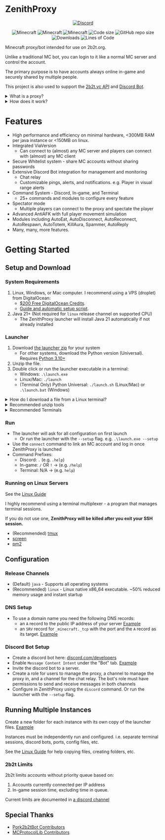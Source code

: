 # ZenithProxy

<p align="center">
  <a href="https://discord.gg/nJZrSaRKtb">
  <img alt="Discord" src="https://dcbadge.vercel.app/api/server/nJZrSaRKtb">
  </a>
</p>

<p align="center">
  <img src="https://img.shields.io/badge/MC-1.20.1-brightgreen.svg" alt="Minecraft"/>
  <img src="https://img.shields.io/badge/MC-1.20.4-brightgreen.svg" alt="Minecraft"/>
  <img src="https://img.shields.io/badge/MC-1.12.2-yellow.svg" alt="Minecraft"/>
  <img src="https://img.shields.io/github/languages/code-size/rfresh2/ZenithProxy.svg" alt="Code size"/>
  <img src="https://img.shields.io/github/repo-size/rfresh2/ZenithProxy.svg" alt="GitHub repo size"/>
  <img alt="Downloads" src="https://img.shields.io/github/downloads/rfresh2/ZenithProxy/total">
  <img src="https://tokei.rs/b1/github/rfresh2/ZenithProxy?category=code&style=flat" alt="Lines of Code"/>
</p>


Minecraft proxy/bot intended for use on 2b2t.org. 

Unlike a traditional MC bot, you can login to it like a normal MC server and control the account.

The primary purpose is to have accounts always online in-game and securely shared by multiple people.

This project is also used to support the [2b2t.vc API](https://api.2b2t.vc) and [Discord Bot](https://bot.2b2t.vc).

<details>
    <summary>What is a proxy?</summary>

    This proxy itself consists of two components:
    1. A Minecraft Server ("Proxy Server")
    2. A Minecraft Client ("Proxy Client")

    Players use a Minecraft client to connect to the Proxy Server as you would a normal MC server.
    The Proxy Client connects to a destination MC server (i.e. 2b2t.org).
    The Player's packets to the Proxy Server get forwarded to the Proxy Client which forwards them to the destination
    MC server.
    
    Player MC Client -> Proxy Server -> Proxy Client -> MC Server
    
    When no Player Client is connected the Proxy Client can still act as a bot: moving around, chatting, etc.
</details>

<details>
    <summary>How does it work?</summary>

    The Proxy caches the client's world state including chunks, entities, other players, etc. to allow Player Clients to connect at any time.

    The Proxy is also able to read/modify/cancel/send arbitrary packets in either direction at any time. This is used to simulate
    player movements, spectator mode, discord chat relay, and more.
</details>

# Features

* High performance and efficiency on minimal hardware, <300MB RAM per java instance or <150MB on linux.
* Integrated ViaVersion
  * Can connect to (almost) any MC server and players can connect with (almost) any MC client
* Secure Whitelist system - share MC accounts without sharing passwords
* Extensive Discord Bot integration for management and monitoring
    * Chat relay
    * Customizable pings, alerts, and notifications. e.g. Player in visual range alerts
* Command System - Discord, In-game, and Terminal
  * 25+ commands and modules to configure every feature
* Spectator mode
  * Multiple players can connect to the proxy and spectate the player
* Advanced AntiAFK with full player movement simulation
* Modules including AutoEat, AutoDisconnect, AutoReconnect, AutoRespawn, AutoTotem, KillAura, Spammer, AutoReply
* Many, many, more features.

# Getting Started

## Setup and Download

### System Requirements

1. Linux, Windows, or Mac computer. I recommend using a VPS (droplet) from DigitalOcean:
    * [$200 Free Digital](https://m.do.co/c/f3afffef9a46)[Ocean Credits](https://m.do.co/c/3a3a226e4936).
    * [Guide and automatic setup script](https://github.com/rfresh2/ZenithProxy/wiki/DigitalOcean-Setup-Guide).
2. Java 21+ (Not required for `linux` release channel on supported CPU)
    * The ZenithProxy launcher will install Java 21 automatically if not already installed

### Launcher

1. Download [the launcher zip](https://github.com/rfresh2/ZenithProxy/releases/launcher-v3) for your system
    * For other systems, download the Python version (Universal). Requires [Python 3.10+](https://www.python.org/downloads/)
2. Unzip the file.
3. Double click or run the launcher executable in a terminal:
   * Windows: `.\launch.exe`
   * Linux/Mac: `./launch`
   * (Terminal Only) Python Universal: `./launch.sh` (Linux/Mac) or `.\launch.bat` (Windows)

<details>
    <summary>How do I download a file from a Linux terminal?</summary>

* Use [wget](https://linuxize.com/post/wget-command-examples/#how-to-download-a-file-with-wget) in the terminal
* Example: `wget https://github.com/rfresh2/ZenithProxy/releases/download/launcher-v3/ZenithProxy-launcher-linux-amd64.zip`
</details>

<details> 
<summary>Recommended unzip tools</summary>

* Windows: [7zip](https://www.7-zip.org/download.html)
* Linux: [unzip](https://linuxize.com/post/how-to-unzip-files-in-linux/)
* Mac: [The Unarchiver](https://theunarchiver.com/)
</details>

<details>
    <summary>Recommended Terminals</summary>

* Windows: [Windows Terminal](https://apps.microsoft.com/detail/9N8G5RFZ9XK3)
* Mac: [iterm2](https://iterm2.com/)
</details>

### Run

* The launcher will ask for all configuration on first launch
    * Or run the launcher with the `--setup` flag. e.g. `.\launch.exe --setup`
* Use the `connect` command to link an MC account and log in once ZenithProxy is launched
* Command Prefixes:
    * Discord: `.` (e.g. `.help`)
    * In-game: `/` OR `!` -> (e.g. `/help`)
    * Terminal: N/A -> (e.g. `help`)

### Running on Linux Servers

See the [Linux Guide](https://github.com/rfresh2/ZenithProxy/wiki/Linux-Guide)

I highly recommend using a terminal multiplexer - a program that manages terminal sessions. 

If you do not use one, **ZenithProxy will be killed after you exit your SSH session.**

* (Recommended) [tmux](https://tmuxcheatsheet.com/how-to-install-tmux/)
* [screen](https://linuxize.com/post/how-to-use-linux-screen/)
* [pm2](https://pm2.keymetrics.io/docs/usage/quick-start/)

## Configuration

### Release Channels

* (Default) `java` - Supports all operating systems
* (Recommended) `linux` - Linux native x86_64 executable. ~50% reduced memory usage and instant startup

### DNS Setup

* To use a domain name you need the following DNS records:
  * an `A` record to the public IP address of your server [Example](https://i.imgur.com/IvFhjhI.png)
  * an `SRV` record for `_minecraft._tcp` with the port and the `A` record as its target. [Example](https://i.imgur.com/D4XDGDF.png)

### Discord Bot Setup

* Create a discord bot here: [discord.com/developers](https://discord.com/developers/)
* Enable `Message Content Intent` under the "Bot" tab. [Example](https://i.imgur.com/iznLeDV.png)
* Invite the discord bot to a server.
* Create a role for users to manage the proxy, a channel to manage the 
  proxy in, and a channel for the chat relay. The bot's role must have permissions to send and receive messages in both channels
* Configure in ZenithProxy using the `discord` command. Or run the launcher with the `--setup` flag.

## Running Multiple Instances

Create a new folder for each instance with its own copy of the launcher files. [Example](https://i.imgur.com/OTkKIti.png)

Instances must be independently run and configured. i.e. separate terminal sessions, discord bots, ports, config files, etc.

See the [Linux Guide](https://github.com/rfresh2/ZenithProxy/wiki/Linux-Guide) for help copying files, creating folders, etc.

### 2b2t Limits

2b2t limits accounts without priority queue based on:
1. Accounts currently connected per IP address
2. In-game session time, excluding time in queue.

Current limits are documented in [a discord channel](https://discord.com/channels/1127460556710883391/1200685719073599488)

## Special Thanks

* [Pork2b2tBot Contributors](https://github.com/PorkStudios/Pork2b2tBot/graphs/contributors)
* [MCProtocolLib Contributors](https://github.com/GeyserMC/MCProtocolLib/graphs/contributors)
